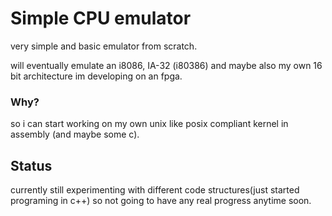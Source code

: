 # Simple CPU emulator

very simple and basic emulator from scratch.

will eventually emulate an i8086, IA-32 (i80386) and maybe also my own 16 bit architecture im developing on an fpga.

### Why?

so i can start working on my own unix like posix compliant kernel in assembly (and maybe some c).

## Status
currently still experimenting with different code structures(just started programing in c++) so not going to have any real progress anytime soon.
